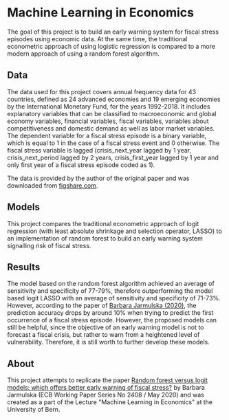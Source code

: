 # Machine Learning in Economics

The goal of this project is to build an early warning system for fiscal stress episodes using economic data. At the same time, the traditional econometric approach of using logistic regression is compared to a more modern approach of using a random forest algorithm.

## Data

The data used for this project covers annual frequency data for 43 countries, defined as 24 advanced economies and 19 emerging economies by the International Monetary Fund, for the years 1992-2018. It includes explanatory variables that can be classified to macroeconomic and global economy variables, financial variables, fiscal variables, variables about competitiveness and domestic demand as well as labor market variables. The dependent variable for a fiscal stress episode is a binary variable, which is equal to 1 in the case of a fiscal stress event and 0 otherwise. The fiscal stress variable is lagged (crisis_next_year lagged by 1 year, crisis_next_period lagged by 2 years, crisis_first_year lagged by 1 year and only first year of a fiscal stress episode coded as 1).

The data is provided by the author of the original paper and was downloaded from [figshare.com](https://figshare.com/articles/dataset/dataframe_csv/11593899).

## Models

This project compares the traditional econometric approach of logit regression (with least absolute shrinkage and selection operator, LASSO) to an implementation of random forest to build an early warning system signalling risk of fiscal stress.

## Results

The model based on the random forest algorithm achieved an average of sensitivity and specificity of 77-79%, therefore outperforming the model based logit LASSO with an average of sensitivity and specificity of 71-73%. However, according to the paper of [Barbara Jarmulska (2020)](https://www.ecb.europa.eu/pub/pdf/scpwps/ecb.wp2408~aa6b05aed7.en.pdf), the prediction accuracy drops by around 10\% when trying to predict the first occurrence of a fiscal stress episode. However, the proposed models can still be helpful, since the objective of an early warning model is not to forecast a fiscal crisis, but rather to warn from a heightened level of vulnerability. Therefore, it is still worth to further develop these models.

## About

This project attempts to replicate the paper [Random forest versus logit models: which offers better early warning of fiscal stress?](https://www.ecb.europa.eu/pub/pdf/scpwps/ecb.wp2408~aa6b05aed7.en.pdf) by Barbara Jarmulska (ECB Working Paper Series No 2408 / May 2020) and was created as a part of the Lecture "Machine Learning in Economics" at the University of Bern.
